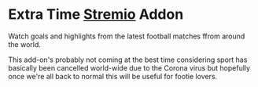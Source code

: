 # Extra Time [Stremio](https://www.stremio.com/) Addon

Watch goals and highlights from the latest football matches ffrom around the world.

This add-on's probably not coming at the best time considering sport has basically been cancelled world-wide due to the Corona virus but hopefully once we're all back to normal this will be useful for footie lovers.
